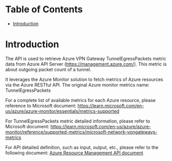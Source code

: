 # Table of Contents
- [Introduction](#introduction)


# Introduction <a name="introduction"></a>
The API is used to retrieve Azure VPN Gateway TunnelEgressPackets metric data from Azure API Server (https://management.azure.com/). This metric is about outgoing packet count of a tunnel.



It leverages the Azure Monitor solution to fetch metrics of Azure resources via the Azure RESTful API. The original Azure monitor metrics name: TunnelEgressPackets



For a complete list of available metrics for each Azure resource, please reference to Microsoft document: https://learn.microsoft.com/en-us/azure/azure-monitor/essentials/metrics-supported 

For TunnelEgressPackets metric detailed information, please refer to Microsoft document: https://learn.microsoft.com/en-us/azure/azure-monitor/reference/supported-metrics/microsoft-network-vpngateways-metrics

For API detailed definition, such as input, output, etc., please refer to the following document:
[Azure Resource Management API document](https://learn.microsoft.com/en-us/rest/api/monitor/metrics/list?view=rest-monitor-2023-10-01&tabs=HTTP)